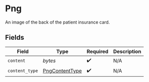 # Png

An image of the back of the patient insurance card.


## Fields

| Field                                                   | Type                                                    | Required                                                | Description                                             |
| ------------------------------------------------------- | ------------------------------------------------------- | ------------------------------------------------------- | ------------------------------------------------------- |
| `content`                                               | *bytes*                                                 | :heavy_check_mark:                                      | N/A                                                     |
| `content_type`                                          | [PngContentType](../../models/shared/pngcontenttype.md) | :heavy_check_mark:                                      | N/A                                                     |